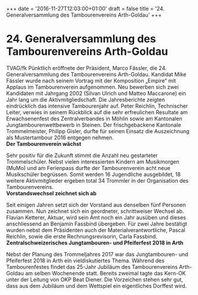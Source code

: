 +++
date = '2016-11-27T12:03:00+01:00'
draft = false
title = '24. Generalversammlung des Tambourenvereins Arth-Goldau'
+++

# 24. Generalversammlung des Tambourenvereins Arth-Goldau

​TVAG/fk Pünktlich eröffnete der Präsident, Marco Fässler, die 24. Generalversammlung des Tambourenvereins Arth-Goldau. Kandidat Mike Fässler wurde nach seinem Vortrag mit der Komposition „Empire“ mit Applaus im Tambourenverein aufgenommen. Neu bewerben sich zwei Kandidaten mit Jahrgang 2002 (Silvan Ulrich und Matteo Maccarone) ein Jahr lang um die Aktivmitgliedschaft. Die Jahresberichte zeigten eindrücklich das intensive Tambourenjahr auf. Peter Reichlin, Technischer Leiter, verwies in seinem Rückblick auf die sehr erfreulichen Resultate am Erwachsenenfest des Zentralverbandes in Möhlin sowie am Kantonalen Jungtambourenwettbewerb in Steinen. Der frischgebackene Kantonale Trommelmeister, Philipp Gisler, durfte für seinen Einsatz die Auszeichnung als Mustertambour 2016 entgegen nehmen.  
**Der Tambourenverein wächst**

Sehr positiv für die Zukunft stimmt die Anzahl neu gestarteter Trommelschüler. Nebst vielen interessierten Kindern am Musikmorgen (MuMo) und am Ferienpass durfte der Tambourenverein acht neue Musikschüler begrüssen. Somit werden 16 Jugendliche ausgebildet, 18 weitere Aktivmitglieder ergeben total 34 Trommler in der Organisation des Tambourenvereins.  
**Vorstandswechsel zeichnet sich ab**

Seit einigen Jahren setzt sich der Vorstand aus denselben fünf Personen zusammen. Nun zeichnet sich ein geordneter, schrittweiser Wechsel ab. Flavian Ketterer, Aktuar, wird sein Amt noch ein Jahr ausüben und dieses anschliessend an Benjamin Fassbind übergeben. Für zwei Jahre bestätigt wurden nebst dem Präsidenten auch der Materialverantwortliche, Pascal Reichlin, sowie die erste Rechnungsrevisorin, Carla Fassbind.  
**Zentralschweizerisches Jungtambouren- und Pfeiferfest 2018 in Arth**

Nebst der Planung des Trommeljahres 2017 war das Jungtambouren- und Pfeiferfest 2018 in Arth ein vieldiskutiertes Thema. Während des Tambourenfestes findet das 25-Jahr Jubiläum des Tambourenvereins Arth-Goldau am selben Wochenende statt. Bereits zweimal tagte das Kern-OK unter der Leitung von OKP Beat Diener. Die Vorzeichen stehen sehr gut, dass aus dem Jubiläum und dem Wettspiel ein eigentliches Dorffest wird.
